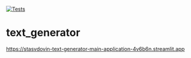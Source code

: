 [![Tests](https://github.com/Stasvdovin/text_generator/actions/workflows/python-app.yml/badge.svg)](https://github.com/Stasvdovin/text_generato/actions/workflows/python-app.yml)
# text_generator 
https://stasvdovin-text-generator-main-application-4v6b6n.streamlit.app


